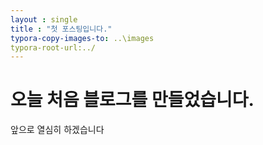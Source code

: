 ```yaml
---
layout : single
title : "첫 포스팅입니다."
typora-copy-images-to: ..\images
typora-root-url:../
---
```


# 오늘 처음 블로그를 만들었습니다.

앞으로 열심히 하겠습니다